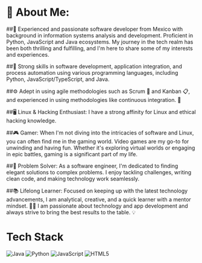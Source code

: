 # 💫 About Me:
##👋 Experienced and passionate software developer from Mexico with background in information systems analysis and development. Proficient in Python, JavaScript and Java ecosystems. My journey in the tech realm has been both thrilling and fulfilling, and I'm here to share some of my interests and experiences.

##🔧 Strong skills in software development, application integration, and process automation using various programming languages, including Python, JavaScript/TypeScript, and Java.

##⚙️ Adept in using agile methodologies such as Scrum 🔄 and Kanban 📋, and experienced in using methodologies like continuous integration. 🔄

##🖥️ Linux & Hacking Enthusiast:
I have a strong affinity for Linux and ethical hacking knowledge.

##🎮 Gamer:
When I'm not diving into the intricacies of software and Linux, you can often find me in the gaming world. Video games are my go-to for unwinding and having fun. Whether it's exploring virtual worlds or engaging in epic battles, gaming is a significant part of my life.


##🔧 Problem Solver:
As a software engineer, I'm dedicated to finding elegant solutions to complex problems. I enjoy tackling challenges, writing clean code, and making technology work seamlessly.

##📚 Lifelong Learner:
Focused on keeping up with the latest technology advancements, I am analytical, creative, and a quick learner with a mentor mindset. 👨‍🏫 I am passionate about technology and app development and always strive to bring the best results to the table. 💡

# Tech Stack
![Java](https://img.shields.io/badge/Java-ED8B00?style=for-the-badge&logo=java&logoColor=white)
![Python](https://img.shields.io/badge/Python-3776AB?style=for-the-badge&logo=python&logoColor=white)
![JavaScript](https://img.shields.io/badge/JavaScript-F7DF1E?style=for-the-badge&logo=javascript&logoColor=black)
![HTML5](https://img.shields.io/badge/HTML5-E34F26?style=for-the-badge&logo=html5&logoColor=white)
